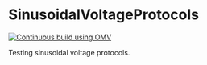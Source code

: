 # SinusoidalVoltageProtocols

[![Continuous build using OMV](https://github.com/OpenSourceBrain/SinusoidalVoltageProtocols/actions/workflows/omv-ci.yml/badge.svg?branch=master)](https://github.com/OpenSourceBrain/SinusoidalVoltageProtocols/actions/workflows/omv-ci.yml)

Testing sinusoidal voltage protocols.
